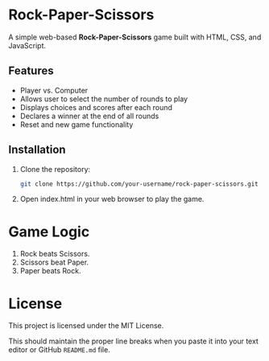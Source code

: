# Rock-Paper-Scissors

A simple web-based **Rock-Paper-Scissors** game built with HTML, CSS, and JavaScript.

## Features
- Player vs. Computer
- Allows user to select the number of rounds to play
- Displays choices and scores after each round
- Declares a winner at the end of all rounds
- Reset and new game functionality

## Installation
1. Clone the repository:
   ```bash
   git clone https://github.com/your-username/rock-paper-scissors.git
2. Open index.html in your web browser to play the game.

# Game Logic
1. Rock beats Scissors.
2. Scissors beat Paper.
3. Paper beats Rock.

# License
This project is licensed under the MIT License.

This should maintain the proper line breaks when you paste it into your text editor or GitHub `README.md` file.
